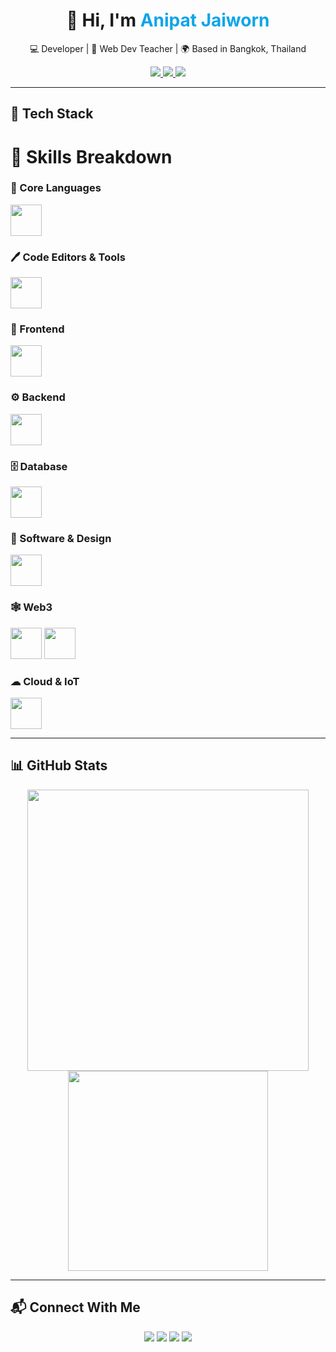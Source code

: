<!-- GitHub Profile README.md -->

<h1 align="center">
  👋 Hi, I'm <span style="color:#0ea5e9;">Anipat Jaiworn</span>
</h1>

<p align="center">
  💻 Developer | 📘 Web Dev Teacher | 🌍 Based in Bangkok, Thailand
</p>

<p align="center">
  <a href="mailto:Anipat5556666@gmail.com">
    <img src="https://img.shields.io/badge/Email-D14836?style=for-the-badge&logo=gmail&logoColor=white"/>
  </a>
  <a href="https://github.com/FlukAnipat">
    <img src="https://img.shields.io/badge/GitHub-181717?style=for-the-badge&logo=github&logoColor=white"/>
  </a>
  <a href="https://www.instagram.com/fluk__anipat____">
    <img src="https://img.shields.io/badge/Instagram-E4405F?style=for-the-badge&logo=instagram&logoColor=white"/>
  </a>
</p>

---

## 🚀 Tech Stack
# 🧠 Skills Breakdown

<div align="left">

### 🧩 Core Languages  
<img src="https://skillicons.dev/icons?i=c,cpp,cs,java,python,js,ts,php" height="50" />

### 🖊 Code Editors & Tools  
<img src="https://skillicons.dev/icons?i=vscode,git,figma" height="50" />

### 🎨 Frontend  
<img src="https://skillicons.dev/icons?i=html,css,bootstrap,react,nextjs" height="50" />

### ⚙ Backend  
<img src="https://skillicons.dev/icons?i=nodejs,spring,dotnet" height="50" />

### 🗄️ Database  
<img src="https://skillicons.dev/icons?i=mysql" height="50" />

### 🧰 Software & Design  
<img src="https://skillicons.dev/icons?i=ps,ai,pr,blender" height="50" />

### 🕸 Web3  
<img src="https://cdn.jsdelivr.net/gh/devicons/devicon/icons/ethereum/ethereum-original.svg" height="50" />
<img src="https://seeklogo.com/images/M/metamask-logo-09EDE53DBD-seeklogo.com.png" height="50" />

### ☁ Cloud & IoT  
<img src="https://skillicons.dev/icons?i=gcp,arduino" height="50" />

</div>

---

## 📊 GitHub Stats

<p align="center">
  <img src="https://github-readme-stats.vercel.app/api?username=FlukAnipat&show_icons=true&theme=radical&border_radius=10" width="450"/>
  <img src="https://github-readme-stats.vercel.app/api/top-langs/?username=FlukAnipat&layout=compact&theme=tokyonight&border_radius=10" width="320"/>
</p>

---

## 📬 Connect With Me

<p align="center">
  <a href="https://facebook.com/Fluk.Anipat5556666"><img src="https://img.shields.io/badge/Facebook-1877F2?style=for-the-badge&logo=facebook&logoColor=white"/></a>
  <a href="https://www.instagram.com/fluk__anipat__"><img src="https://img.shields.io/badge/Instagram-E4405F?style=for-the-badge&logo=instagram&logoColor=white"/></a>
  <a href="https://discord.com/users/fluk_donovan"><img src="https://img.shields.io/badge/Discord-5865F2?style=for-the-badge&logo=discord&logoColor=white"/></a>
  <a href="https://gitlab.com/FlukAnipat"><img src="https://img.shields.io/badge/GitLab-FCA121?style=for-the-badge&logo=gitlab&logoColor=white"/></a>
</p>
